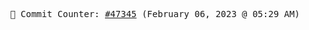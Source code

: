 <p align="center">
    <samp>
        📮 Commit Counter: <a href="https://github.com/Javascript-void0/Javascript-void0/commits/main">#47345</a> (February 06, 2023 @ 05:29 AM)
    </samp>
</p>